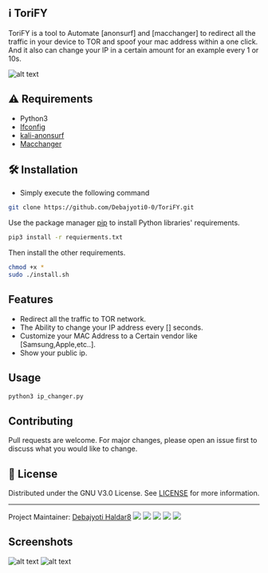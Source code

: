 ## ℹ️ ToriFY

   ToriFY is a tool to Automate [anonsurf] and [macchanger] to redirect all the traffic in your device to TOR and spoof your mac address within a one click. And it also can change your IP in a certain amount for an example every 1 or 10s.


![alt text](https://github.com/Debajyoti0-0/ToriFY/img/1650502.jpg)
                                        

##  ⚠️ Requirements

- Python3
- [Ifconfig](https://en.wikipedia.org/wiki/Ifconfig)
- [kali-anonsurf](https://github.com/Und3rf10w/kali-anonsurf)
- [Macchanger](https://da.wikipedia.org/wiki/Macchanger)



## 🛠️ Installation

* Simply execute the following command

```bash
git clone https://github.com/Debajyoti0-0/ToriFY.git
```
Use the package manager [pip](https://pip.pypa.io/en/stable/) to install Python libraries' requirements.

```bash
pip3 install -r requierments.txt
```
Then install the other requirements.
```bash
chmod +x *
sudo ./install.sh
```



## Features
- Redirect all the traffic to TOR network.
- The Ability to change your IP address every [] seconds.
- Customize your MAC Address to a Certain vendor like [Samsung,Apple,etc..].
- Show your public ip.



## Usage

```bash
python3 ip_changer.py
```



## Contributing
Pull requests are welcome. For major changes, please open an issue first to discuss what you would like to change.



## 🔑 License

Distributed under the GNU V3.0 License. See [LICENSE](https://github.com/Debajyoti0-0/ToriFY/blob/main/LICENSE) for more information.

-----
Project Maintainer: [<a href="https://icons8.com/icon/62856/github">Debajyoti Haldar8</a>](https://github.com/Debajyoti0-0/) 
[<img src="https://img.icons8.com/color/48/000000/instagram-new.png"/>](https://instagram.com/debajyoti0_0) [<img src="https://img.icons8.com/color/48/000000/twitter--v2.png"/>](https://twitter.com/Debajyoti077) [<img src="https://img.icons8.com/color/48/000000/domain.png"/>](https://dailycyberinfo1.blogspot.com/) [<img src="https://img.icons8.com/color/48/000000/linkedin.png"/>](https://www.linkedin.com/in/debajyoti-haldar-86ba62153/) [<img src="https://img.icons8.com/color/48/000000/facebook.png"/>](https://www.facebook.com/debajyoti.h)


## Screenshots
![alt text]()
![alt text]()
